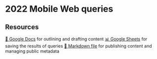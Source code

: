 # 2022 Mobile Web queries

<!--
  This directory contains all of the 2022 Mobile Web chapter queries.

  Each query should have a corresponding `metric_name.sql` file.
  Note that readers are linked to this directory, so try to make the SQL file names descriptive for easy browsing.

  Analysts: if helpful, you can use this README to give additional info about the queries.
-->

## Resources

[📄 Google Docs][~google-doc] for outlining and drafting content
[📊 Google Sheets][~google-sheets] for saving the results of queries
[📝 Markdown file][~chapter-markdown] for publishing content and managing public metadata

[~google-doc]: https://docs.google.com/document/d/1CbfJi1AvEJp3N8h_oL6aUJfSroQm0WbzGFIWcRz1dQA/edit?usp=sharing
[~google-sheets]: https://docs.google.com/spreadsheets/d/1GB39gbyOilTSvgJHVdY8zwxwaFdsUB5iaD29cMwkdDY/edit?usp=sharing
[~chapter-markdown]: https://github.com/HTTPArchive/almanac.httparchive.org/tree/main/src/content/en/2022/mobile-web.md